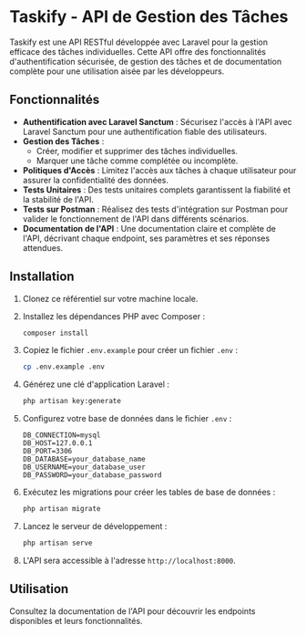 
# Taskify - API de Gestion des Tâches

Taskify est une API RESTful développée avec Laravel pour la gestion efficace des tâches individuelles. Cette API offre des fonctionnalités d'authentification sécurisée, de gestion des tâches et de documentation complète pour une utilisation aisée par les développeurs.

## Fonctionnalités

- **Authentification avec Laravel Sanctum** : Sécurisez l'accès à l'API avec Laravel Sanctum pour une authentification fiable des utilisateurs.
- **Gestion des Tâches** :
  - Créer, modifier et supprimer des tâches individuelles.
  - Marquer une tâche comme complétée ou incomplète.
- **Politiques d'Accès** : Limitez l'accès aux tâches à chaque utilisateur pour assurer la confidentialité des données.
- **Tests Unitaires** : Des tests unitaires complets garantissent la fiabilité et la stabilité de l'API.
- **Tests sur Postman** : Réalisez des tests d'intégration sur Postman pour valider le fonctionnement de l'API dans différents scénarios.
- **Documentation de l'API** : Une documentation claire et complète de l'API, décrivant chaque endpoint, ses paramètres et ses réponses attendues.

## Installation

1. Clonez ce référentiel sur votre machine locale.
2. Installez les dépendances PHP avec Composer :

   ```bash
   composer install
   ```

3. Copiez le fichier `.env.example` pour créer un fichier `.env` :

   ```bash
   cp .env.example .env
   ```

4. Générez une clé d'application Laravel :

   ```bash
   php artisan key:generate
   ```

5. Configurez votre base de données dans le fichier `.env` :

   ```plaintext
   DB_CONNECTION=mysql
   DB_HOST=127.0.0.1
   DB_PORT=3306
   DB_DATABASE=your_database_name
   DB_USERNAME=your_database_user
   DB_PASSWORD=your_database_password
   ```

6. Exécutez les migrations pour créer les tables de base de données :

   ```bash
   php artisan migrate
   ```

7. Lancez le serveur de développement :

   ```bash
   php artisan serve
   ```

8. L'API sera accessible à l'adresse `http://localhost:8000`.

## Utilisation

Consultez la documentation de l'API pour découvrir les endpoints disponibles et leurs fonctionnalités.
